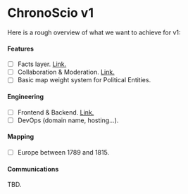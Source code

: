 # ChronoScio v1

Here is a rough overview of what we want to achieve for v1:

#### Features

- [ ] Facts layer. [Link.](../features/facts.md)
- [ ] Collaboration & Moderation. [Link.](../features/collaboration_moderation.md)
- [ ] Basic map weight system for Political Entities.

#### Engineering

- [ ] Frontend & Backend. [Link.](https://github.com/orgs/chronoscio/projects/1)
- [ ] DevOps (domain name, hosting...).

#### Mapping

- [ ] Europe between 1789 and 1815.

#### Communications

TBD.
